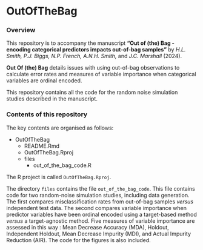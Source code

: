 # OutOfTheBag

### Overview

This repository is to accompany the manuscript **“Out of (the) Bag - encoding categorical predictors impacts out-of-bag samples”** by *H.L. Smith, P.J. Biggs, N.P. French, A.N.H. Smith,* and *J.C. Marshall* (2024).

**Out Of (the) Bag** details issues with using out-of-bag observations to calculate error rates and measures of variable importance when categorical variables are ordinal encoded.

This repository contains all the code for the random noise simulation studies described in the manuscript.

### Contents of this repository

The key contents are organised as follows:

-   OutOfTheBag
    -   README.Rmd
    -   OutOfTheBag.Rproj
    -   files
        - out_of_the_bag_code.R

The R project is called `OutOfTheBag.Rproj`.

The directory `files` contains the file `out_of_the_bag_code`. This file contains code for two random-noise simulation studies, including data generation. The first compares misclassification rates from out-of-bag samples *versus* independent test data. The second compares variable importance when predictor variables have been ordinal encoded using a target-based method *versus* a target-agnostic method. Five measures of variable importance are assessed in this way : Mean Decrease Accuracy (MDA), Holdout, Independent Holdout, Mean Decrease Impurity (MDI), and Actual Impurity Reduction (AIR). The code for the figures is also included.

